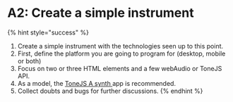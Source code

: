 # A2: Create a simple instrument

{% hint style="success" %}
1. Create a simple instrument with the technologies seen up to this point.
2. First, define the platform you are going to program for (desktop, mobile or both)
3. Focus on two or three HTML elements and a few webAudio or ToneJS API.
4. As a model, the [ToneJS A synth ](../tonejs/a-synth-app.md)app is recommended.
5. Collect doubts and bugs for further discussions.
{% endhint %}

